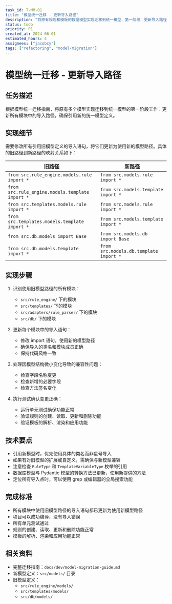 ```yaml
---
task_id: T-MM-01
title: "模型统一迁移 - 更新导入路径"
description: "将原有规则和模板的数据模型实现迁移到统一模型，第一阶段：更新导入路径"
status: todo
priority: P1
created_at: 2024-06-01
estimated_hours: 4
assignees: ["jacobcy"]
tags: ["refactoring", "model-migration"]
---
```


# 模型统一迁移 - 更新导入路径

## 任务描述

根据模型统一迁移指南，将原有多个模型实现迁移到统一模型的第一阶段工作：更新所有模块中的导入路径，确保引用新的统一模型定义。

## 实现细节

需要修改所有引用旧模型定义的导入语句，将它们更新为使用新的模型路径。具体的旧路径到新路径的映射关系如下：

| 旧路径 | 新路径 |
|-------|--------|
| `from src.rule_engine.models.rule import *` | `from src.models.rule import *` |
| `from src.rule_engine.models.template import *` | `from src.models.template import *` |
| `from src.templates.models.rule import *` | `from src.models.rule import *` |
| `from src.templates.models.template import *` | `from src.models.template import *` |
| `from src.db.models import Base` | `from src.models.db import Base` |
| `from src.db.models.template import *` | `from src.models.db.template import *` |

## 实现步骤

1. 识别使用旧模型路径的所有模块：
   - `src/rule_engine/` 下的模块
   - `src/templates/` 下的模块
   - `src/adapters/rule_parser/` 下的模块
   - `src/db/` 下的模块

2. 更新每个模块中的导入语句：
   - 修改 import 语句，使用新的模型路径
   - 确保导入的类名和模块成员正确
   - 保持代码风格一致

3. 处理因模型结构微小变化导致的兼容性问题：
   - 检查字段名称变更
   - 检查新增的必要字段
   - 检查方法签名变化

4. 执行测试确认变更正确：
   - 运行单元测试确保功能正常
   - 验证规则的创建、读取、更新和删除功能
   - 验证模板的解析、渲染和应用功能

## 技术要点

- 引用新模型时，优先使用具体的类名而非星号导入
- 如果有对旧模型的扩展或自定义，需确保与新模型兼容
- 注意检查 `RuleType` 和 `TemplateVariableType` 枚举的引用
- 数据库模型与 Pydantic 模型的转换方法已更新，使用新提供的方法
- 定位所有导入点时，可以使用 grep 或编辑器的全局搜索功能

## 完成标准

- 所有模块中使用旧模型路径的导入语句都已更新为使用新模型路径
- 项目可以成功编译，没有导入错误
- 所有单元测试通过
- 规则的创建、读取、更新和删除功能正常
- 模板的解析、渲染和应用功能正常

## 相关资料

- 完整迁移指南：`docs/dev/model-migration-guide.md`
- 新模型定义：`src/models/` 目录
- 旧模型定义：
  - `src/rule_engine/models/`
  - `src/templates/models/`
  - `src/db/models/`
